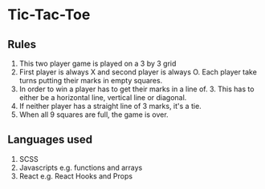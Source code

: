 
# Tic-Tac-Toe 

## Rules
1. This two player game is played on a 3 by 3 grid
2. First player is always X and second player is always O. Each player take turns putting their marks in empty squares.
3. In order to win a player has to get their marks in a line of. 3. This has to either be a horizontal line, vertical line or diagonal. 
4. If neither player has a straight line of 3 marks, it's a tie.
5. When all 9 squares are full, the game is over.

## Languages used

1. SCSS
2. Javascripts e.g. functions and arrays 
3. React e.g. React Hooks and Props
